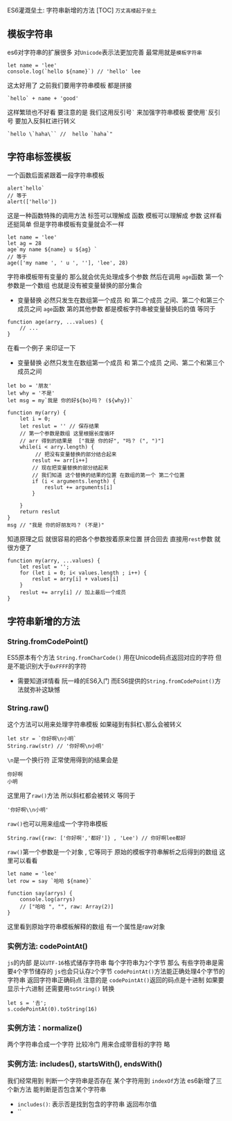 ES6灌溉垒土: 字符串新增的方法
[TOC]
`万丈高楼起于垒土` 
## 模板字符串
es6对字符串的扩展很多 对`Unicode`表示法更加完善 
最常用就是`模板字符串`
```
let name = 'lee'
console.log(`hello ${name}`) // 'hello' lee
```
这太好用了 之前我们要用字符串模板 都是拼接
```
`hello` + name + 'good' 
```
这样繁琐也不好看
要注意的是 我们这用反引号`` ` `` 来加强字符串模板
要使用`` ` ``反引号 要加入反斜杠进行转义
```
`hello \`haha\`` //  hello `haha`"
```
## 字符串标签模板
一个函数后面紧跟着一段字符串模板
```
alert`hello`
// 等于
alert(['hello'])
```
这是一种函数特殊的调用方法 
标签可以理解成 函数
模板可以理解成 参数
这样看还挺简单
但是字符串模板有变量就会不一样
```
let name = 'lee'
let ag = 28
age`my name ${name} u ${ag} `
// 等于
age(['my name ', ' u ', ''], 'lee', 28)
```
字符串模板带有变量的 那么就会优先处理成多个参数
然后在调用
`age`函数 第一个参数是一个数组 也就是没有被变量替换的部分集合
* 变量替换 必然只发生在数组第一个成员 和 第二个成员 之间、第二个和第三个成员之间
`age`函数 第的其他参数 都是模板字符串被变量替换后的值
等同于
```
function age(arry, ...values) {
    // ...
}
```
在看一个例子 来印证一下
* 变量替换 必然只发生在数组第一个成员 和 第二个成员 之间、第二个和第三个成员之间
```
let bo = '朋友'
let why = '不是'
let msg = my`我是 你的好${bo}吗？ (${why})`

function my(arry) {
    let i = 0;
    let reslut = '' // 保存结果
    // 第一个参数是数组 这里根据长度循环
    // arr 得到的结果是  ["我是 你的好", "吗？ (", ")"]
    while(i < arry.length) {
         // 把没有变量替换的部分结合起来
        reslut += arr[i++] 
        // 现在把变量替换的部分结起来
        // 我们知道 这个替换的结果的位置 在数组的第一个 第二个位置 
        if (i < arguments.length) {
            reslut += arguments[i]
        }       
        
    }
    return reslut 
}
msg // "我是 你的好朋友吗？ (不是)"
```
知道原理之后 就很容易的把各个参数按着原来位置 拼合回去
直接用`rest`参数 就很方便了
```
function my(arry, ...values) {
    let reslut = '';
    for (let i = 0; i< values.length ; i++) {
        reslut = arry[i] + values[i]
    }
    reslut += arry[i] // 加上最后一个成员
}
```
## 字符串新增的方法
### String.fromCodePoint()
ES5原本有个方法 `String.fromCharCode()` 用在Unicode码点返回对应的字符
但是不能识别大于`0xFFFF`的字符
* 需要知道详情看 阮一峰的ES6入门
而ES6提供的`String.fromCodePoint()`方法就弥补这缺憾

### String.raw()
这个方法可以用来处理字符串模板 如果碰到有斜杠`\`那么会被转义
```
let str = `你好啊\n小明`
String.raw(str) // '你好啊\n小明'
```
`\n`是一个换行符 正常使用得到的结果会是
```
你好啊
小明
```
这里用了`raw()`方法 所以斜杠都会被转义
等同于
```
'你好啊\\n小明'
```
`raw()`也可以用来组成一个字符串模板
```
String.raw({raw: ['你好啊','都好']} , 'Lee') // 你好啊lee都好
```
`raw()`第一个参数是一个对象 , 它等同于 原始的模板字符串解析之后得到的数组
这里可以看看
```
let name = 'lee'
let row = say `哈哈 ${name}`

function say(arrys) {
    console.log(arrys)
    // ["哈哈 ", "", raw: Array(2)]
}
```
这里看到原始字符串模板解释的数组 有一个属性是raw对象

### 实例方法: codePointAt()
`js`的内部 是以`UTF-16`格式储存字符串 每个字符串为`2`个字节 
那么 有些字符串是需要`4`个字节储存的 `js`也会只认存`2`个字节
`codePointAt()`方法能正确处理4个字节的字符串 返回字符串正确码点
注意的是 `codePointAt()`返回的码点是十进制 如果要显示十六进制 
还需要用`toString()` 转换
```
let s = '𠮷';
s.codePointAt(0).toString(16)
```

### 实例方法：normalize()
两个字符串合成一个字符
比较冷门 用来合成带音标的字符
略 

### 实例方法: includes(), startsWith(), endsWith()
我们经常用到 判断一个字符串是否存在 某个字符用到
`indexOf`方法 
es6新增了三个新方法 能判断是否包含某个字符串
* `includes()`: 表示否是找到包含的字符串 返回布尔值
* ``
